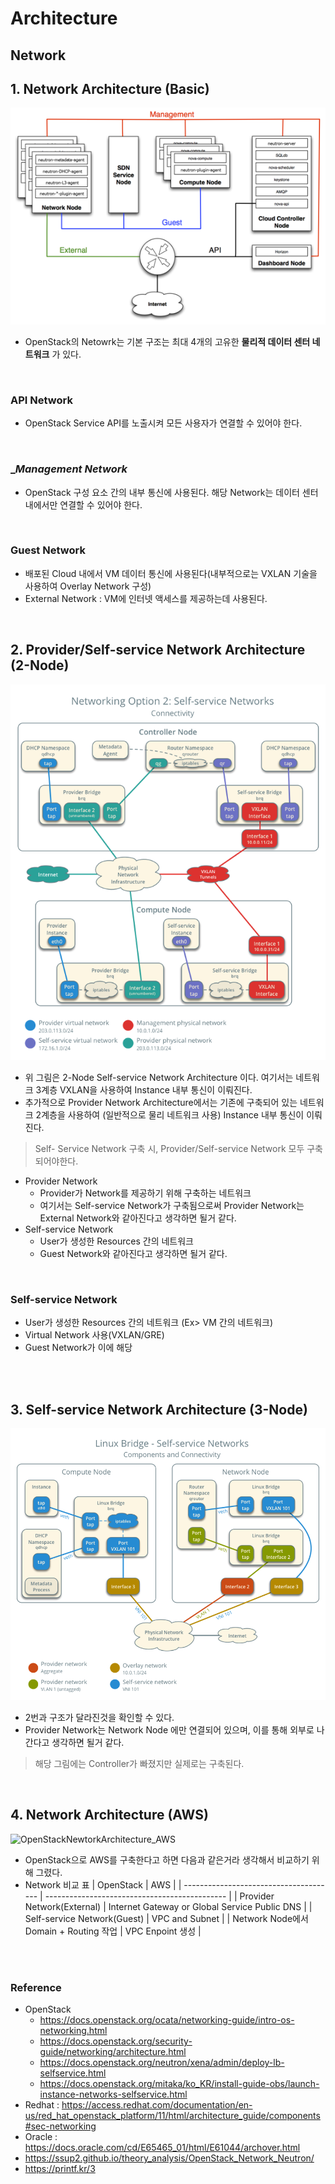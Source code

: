 # Architecture




## Network

## 1. Network Architecture (Basic)
![OpenStackNewtorkArchitecture](img/OpenStackNewtorkArchitecture.png)
* OpenStack의 Netowrk는 기본 구조는 최대 4개의 고유한 __물리적 데이터 센터 네트워크__ 가 있다.
</br>

### __API Network__
* OpenStack Service API를 노출시켜 모든 사용자가 연결할 수 있어야 한다.
</br>

### __Management Network_
* OpenStack 구성 요소 간의 내부 통신에 사용된다. 해당 Network는 데이터 센터 내에서만 연결할 수 있어야 한다.
</br>

### __Guest Network__
* 배포된 Cloud 내에서 VM 데이터 통신에 사용된다(내부적으로는 VXLAN 기술을 사용하여 Overlay Network 구성)
* External Network : VM에 인터넷 액세스를 제공하는데 사용된다.
</br>


## 2. Provider/Self-service Network Architecture (2-Node)
![OpenStackSelf-ServiceArchitecture](img/OpenStackSelf-ServiceArchitecture.png)
* 위 그림은 2-Node Self-service Network Architecture 이다. 여기서는 네트워크 3계층 VXLAN을 사용하여 Instance 내부 통신이 이뤄진다. 
* 추가적으로 Provider Network Architecture에서는 기존에 구축되어 있는 네트워크 2계층을 사용하여 (일반적으로 물리 네트워크 사용) Instance 내부 통신이 이뤄진다.
> Self- Service Network 구축 시, Provider/Self-service Network 모두 구축되어야한다.
* Provider Network
    * Provider가 Network를 제공하기 위해 구축하는 네트워크
    * 여기서는 Self-service Network가 구축됨으로써 Provider Network는 External Network와 같아진다고 생각하면 될거 같다.
* Self-service Network
    * User가 생성한 Resources 간의 네트워크
    * Guest Network와 같아진다고 생각하면 될거 같다.
</br>

### __Self-service Network__
* User가 생성한 Resources 간의 네트워크 (Ex> VM 간의 네트워크)
* Virtual Network 사용(VXLAN/GRE)
* Guest Network가 이에 해당
</br>
</br>

## 3. Self-service Network Architecture (3-Node)
![OpenStackSelf-ServiceArchitecture_NetowrkNode](img/OpenStackSelf-ServiceArchitecture_NetowrkNode.png)
* 2번과 구조가 달라진것을 확인할 수 있다.
* Provider Network는 Network Node 에만 연결되어 있으며, 이를 통해 외부로 나간다고 생각하면 될거 같다.
> 해당 그림에는 Controller가 빠졌지만 실제로는 구축된다.
</br>


## 4. Network Architecture (AWS)
![OpenStackNewtorkArchitecture_AWS]()
* OpenStack으로 AWS를 구축한다고 하면 다음과 같은거라 생각해서 비교하기 위해 그렸다.
* Network 비교 표
    | OpenStack                              | AWS                                           |
    | -------------------------------------- | --------------------------------------------- |
    | Provider Network(External)             | Internet Gateway or Global Service Public DNS |
    | Self-service Network(Guest)            | VPC and Subnet                                |
    | Network Node에서 Domain + Routing 작업 | VPC Enpoint 생성                              |
</br>
</br>


### Reference
* OpenStack
    * https://docs.openstack.org/ocata/networking-guide/intro-os-networking.html
    * https://docs.openstack.org/security-guide/networking/architecture.html
    * https://docs.openstack.org/neutron/xena/admin/deploy-lb-selfservice.html
    * https://docs.openstack.org/mitaka/ko_KR/install-guide-obs/launch-instance-networks-selfservice.html
* Redhat : https://access.redhat.com/documentation/en-us/red_hat_openstack_platform/11/html/architecture_guide/components#sec-networking
* Oracle : https://docs.oracle.com/cd/E65465_01/html/E61044/archover.html
* https://ssup2.github.io/theory_analysis/OpenStack_Network_Neutron/
* https://printf.kr/3